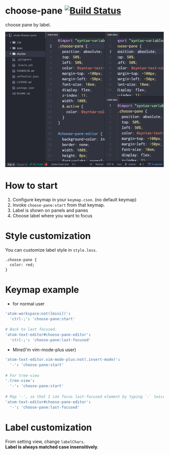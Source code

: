 # choose-pane [![Build Status](https://travis-ci.org/t9md/atom-choose-pane.svg?branch=master)](https://travis-ci.org/t9md/atom-choose-pane)

choose pane by label.

![](https://raw.githubusercontent.com/t9md/t9md/0331a56774cd283aab2548708d740cd0f9f8e59c/img/atom-choose-pane.gif)

# How to start

1. Configure keymap in your `keymap.cson`. (no default keymap)
2. Invoke `choose-pane:start` from that keymap.
3. Label is shown on panels and panes
4. Choose label where you want to focus

# Style customization

You can customize label style in `style.less`.

```less
.choose-pane {
  color: red;
}
```

# Keymap example

- for normal user

```coffeescript
'atom-workspace:not([mini])':
  'ctrl-;': 'choose-pane:start'

# Back to last focused.
'atom-text-editor#choose-pane-editor':
  'ctrl-;': 'choose-pane:last-focused'
```

- Mine(I'm vim-mode-plus user)

```coffeescript
'atom-text-editor.vim-mode-plus:not(.insert-mode)':
  '-': 'choose-pane:start'

# For tree-view
'.tree-view':
  '-': 'choose-pane:start'

# Map '-', so that I can focus last-focused element by typing `-` twice.
'atom-text-editor#choose-pane-editor':
  '-': 'choose-pane:last-focused'
```

# Label customization

From setting view, change `labelChars`.  
**Label is always matched case insensitively**.
